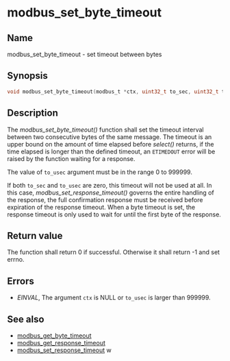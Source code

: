 # modbus_set_byte_timeout

## Name

modbus_set_byte_timeout - set timeout between bytes

## Synopsis

```c
void modbus_set_byte_timeout(modbus_t *ctx, uint32_t to_sec, uint32_t to_usec);
```

## Description

The *modbus_set_byte_timeout()* function shall set the timeout interval between
two consecutive bytes of the same message. The timeout is an upper bound on the
amount of time elapsed before *select()* returns, if the time elapsed is longer
than the defined timeout, an `ETIMEDOUT` error will be raised by the
function waiting for a response.

The value of `to_usec` argument must be in the range 0 to 999999.

If both `to_sec` and `to_usec` are zero, this timeout will not be used at all.
In this case, *modbus_set_response_timeout()* governs the entire handling of the
response, the full confirmation response must be received before expiration of
the response timeout. When a byte timeout is set, the response timeout is only
used to wait for until the first byte of the response.

## Return value

The function shall return 0 if successful. Otherwise it shall return -1 and set
errno.

## Errors

- *EINVAL*, The argument `ctx` is NULL or `to_usec` is larger than 999999.

## See also

- [modbus_get_byte_timeout](modbus_get_byte_timeout)
- [modbus_get_response_timeout](modbus_get_response_timeout)
- [modbus_set_response_timeout](modbus_set_response_timeout)
w
